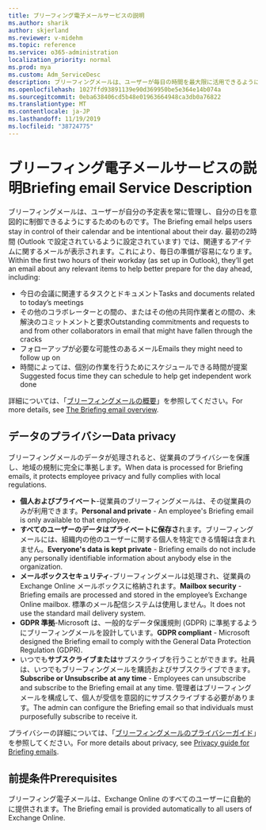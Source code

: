 ```yaml
---
title: ブリーフィング電子メールサービスの説明
ms.author: sharik
author: skjerland
ms.reviewer: v-midehm
ms.topic: reference
ms.service: o365-administration
localization_priority: normal
ms.prod: mya
ms.custom: Adm_ServiceDesc
description: ブリーフィングメールは、ユーザーが毎日の時間を最大限に活用できるようにします。 さまざまな要素にまたがる機会を特定し、タイムリーな事前通知を提供します。
ms.openlocfilehash: 1027ffd93891139e90d369950be5e364e14b074a
ms.sourcegitcommit: 0eba638406cd5b48e01963664948ca3db0a76822
ms.translationtype: MT
ms.contentlocale: ja-JP
ms.lasthandoff: 11/19/2019
ms.locfileid: "38724775"
---
```

# <a name="briefing-email-service-description"></a><span data-ttu-id="91d09-104">ブリーフィング電子メールサービスの説明</span><span class="sxs-lookup"><span data-stu-id="91d09-104">Briefing email Service Description</span></span>

<span data-ttu-id="91d09-105">ブリーフィングメールは、ユーザーが自分の予定表を常に管理し、自分の日を意図的に制御できるようにするためのものです。</span><span class="sxs-lookup"><span data-stu-id="91d09-105">The Briefing email helps users stay in control of their calendar and be intentional about their day.</span></span> <span data-ttu-id="91d09-106">最初の2時間 (Outlook で設定されているように設定されています) では、関連するアイテムに関するメールが表示されます。これにより、毎日の準備が容易になります。</span><span class="sxs-lookup"><span data-stu-id="91d09-106">Within the first two hours of their workday (as set up in Outlook), they’ll get an email about any relevant items to help better prepare for the day ahead, including:</span></span>

* <span data-ttu-id="91d09-107">今日の会議に関連するタスクとドキュメント</span><span class="sxs-lookup"><span data-stu-id="91d09-107">Tasks and documents related to today’s meetings</span></span>
* <span data-ttu-id="91d09-108">その他のコラボレーターとの間の、またはその他の共同作業者との間の、未解決のコミットメントと要求</span><span class="sxs-lookup"><span data-stu-id="91d09-108">Outstanding commitments and requests to and from other collaborators in email that might have fallen through the cracks</span></span>
* <span data-ttu-id="91d09-109">フォローアップが必要な可能性のあるメール</span><span class="sxs-lookup"><span data-stu-id="91d09-109">Emails they might need to follow up on</span></span>
* <span data-ttu-id="91d09-110">時間によっては、個別の作業を行うためにスケジュールできる時間が提案</span><span class="sxs-lookup"><span data-stu-id="91d09-110">Suggested focus time they can schedule to help get independent work done</span></span>

<span data-ttu-id="91d09-111">詳細については、「[ブリーフィングメールの概要](https://docs.microsoft.com/Briefing/be-overview)」を参照してください。</span><span class="sxs-lookup"><span data-stu-id="91d09-111">For more details, see [The Briefing email overview](https://docs.microsoft.com/Briefing/be-overview).</span></span>

## <a name="data-privacy"></a><span data-ttu-id="91d09-112">データのプライバシー</span><span class="sxs-lookup"><span data-stu-id="91d09-112">Data privacy</span></span>

<span data-ttu-id="91d09-113">ブリーフィングメールのデータが処理されると、従業員のプライバシーを保護し、地域の規制に完全に準拠します。</span><span class="sxs-lookup"><span data-stu-id="91d09-113">When data is processed for Briefing emails, it protects employee privacy and fully complies with local regulations.</span></span>

* <span data-ttu-id="91d09-114">**個人およびプライベート**-従業員のブリーフィングメールは、その従業員のみが利用できます。</span><span class="sxs-lookup"><span data-stu-id="91d09-114">**Personal and private** - An employee's Briefing email is only available to that employee.</span></span>
* <span data-ttu-id="91d09-115">**すべてのユーザーのデータはプライベートに保存さ**れます。ブリーフィングメールには、組織内の他のユーザーに関する個人を特定できる情報は含まれません。</span><span class="sxs-lookup"><span data-stu-id="91d09-115">**Everyone's data is kept private** - Briefing emails do not include any personally identifiable information about anybody else in the organization.</span></span>
* <span data-ttu-id="91d09-116">**メールボックスセキュリティ**-ブリーフィングメールは処理され、従業員の Exchange Online メールボックスに格納されます。</span><span class="sxs-lookup"><span data-stu-id="91d09-116">**Mailbox security** - Briefing emails are processed and stored in the employee’s Exchange Online mailbox.</span></span> <span data-ttu-id="91d09-117">標準のメール配信システムは使用しません。</span><span class="sxs-lookup"><span data-stu-id="91d09-117">It does not use the standard mail delivery system.</span></span>
* <span data-ttu-id="91d09-118">**GDPR 準拠**-Microsoft は、一般的なデータ保護規則 (GDPR) に準拠するようにブリーフィングメールを設計しています。</span><span class="sxs-lookup"><span data-stu-id="91d09-118">**GDPR compliant** - Microsoft designed the Briefing email to comply with the General Data Protection Regulation (GDPR).</span></span>
* <span data-ttu-id="91d09-119">いつでも**サブスクライブまたは**サブスクライブを行うことができます。社員は、いつでもブリーフィングメールを購読およびサブスクライブできます。</span><span class="sxs-lookup"><span data-stu-id="91d09-119">**Subscribe or Unsubscribe at any time** - Employees can unsubscribe and subscribe to the Briefing email at any time.</span></span> <span data-ttu-id="91d09-120">管理者はブリーフィングメールを構成して、個人が受信を意図的にサブスクライブする必要があります。</span><span class="sxs-lookup"><span data-stu-id="91d09-120">The admin can configure the Briefing email so that individuals must purposefully subscribe to receive it.</span></span>

<span data-ttu-id="91d09-121">プライバシーの詳細については、「[ブリーフィングメールのプライバシーガイド](https://docs.microsoft.com/Briefing/be-privacy)」を参照してください。</span><span class="sxs-lookup"><span data-stu-id="91d09-121">For more details about privacy, see [Privacy guide for Briefing emails](https://docs.microsoft.com/Briefing/be-privacy).</span></span>

## <a name="prerequisites"></a><span data-ttu-id="91d09-122">前提条件</span><span class="sxs-lookup"><span data-stu-id="91d09-122">Prerequisites</span></span>

<span data-ttu-id="91d09-123">ブリーフィング電子メールは、Exchange Online のすべてのユーザーに自動的に提供されます。</span><span class="sxs-lookup"><span data-stu-id="91d09-123">The Briefing email is provided automatically to all users of Exchange Online.</span></span>